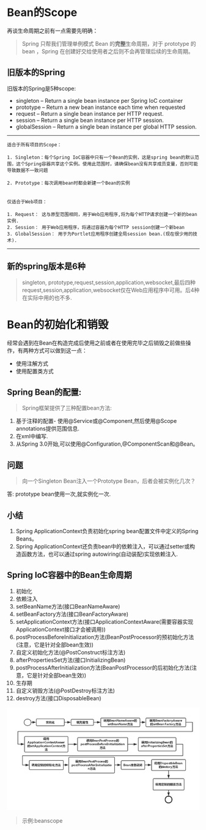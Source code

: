 # Bean的Scope

再谈生命周期之前有一点需要先明确：

> Spring 只帮我们管理单例模式 Bean 的**完整**生命周期，对于 prototype 的 bean ，Spring 在创建好交给使用者之后则不会再管理后续的生命周期。

## 旧版本的Spring

旧版本的Spring是5种scope:

- singleton – Return a single bean instance per Spring IoC container
- prototype – Return a new bean instance each time when requested
- request – Return a single bean instance per HTTP request.
- session – Return a single bean instance per HTTP session.
- globalSession – Return a single bean instance per global HTTP session.

---
	适合于所有项目的Scope：

	1. Singleton：每个Spring IoC容器中只有一个Bean的实例，这是spring bean的默认范围，这个Spring容器共享这个实例。使用此范围时，请确保bean没有共享成员变量，否则可能导致数据不一致问题

	2. Prototype：每次调用bean时都会新建一个Bean的实例


	仅适合于Web项目：
	
	1. Request： 这与原型范围相同，用于Web应用程序,将为每个HTTP请求创建一个新的bean实例.
	2. Session： 用于Web应用程序，将通过容器为每个HTTP session创建一个新bean
	3. GlobalSession： 用于为Portlet应用程序创建全局session bean.(现在很少用的技术).
---

## 新的spring版本是6种

>singleton, prototype,request,session,application,websocket,最后四种request,session,application,websocket仅在Web应用程序中可用。后4种在实际中用的也不多.

# Bean的初始化和销毁

经常会遇到在Bean在构造完成后使用之前或者在使用完毕之后销毁之前做些操作，有两种方式可以做到这一点：

* 使用注解方式 
* 使用配置类方式

## Spring Bean的配置:

> Spring框架提供了三种配置bean方法:

1. 基于注释的配置- 使用@Service或@Component,然后使用@Scope annotations提供范围信息.
2. 在xml中编写.
3. 从Spring 3.0开始,可以使用@Configuration,@ComponentScan和@Bean。

## 问题

>向一个Singleton Bean注入一个Prototype Bean，后者会被实例化几次？

答: prototype bean使用一次,就实例化一次.

## 小结

1. Spring ApplicationContext负责初始化spring bean配置文件中定义的Spring Beans。
2. Spring ApplicationContext还负责bean中的依赖注入，可以通过setter或构造函数方法，也可以通过spring autowiring(自动装配)实现依赖注入.

## Spring IoC容器中的Bean生命周期

1. 初始化
2. 依赖注入
3. setBeanName方法(接口BeanNameAware)
4. setBeanFactory方法(接口BeanFactoryAware)
5. setApplicationContext方法(接口ApplicationContextAware(需要容器实现ApplicationContext接口才会被调用))
6. postProcessBeforeInitialization方法(BeanPostProcessor的预初始化方法(注意，它是针对全部bean生效))
7. 自定义初始化方法(@PostConstruct标注方法)
8. afterPropertiesSet方法(接口InitializingBean)
9. postProcessAfterInitialization方法(BeanPostProcessor的后初始化方法(注意，它是针对全部bean生效))
10. 生存期
11. 自定义销毁方法(@PostDestroy标注方法)
12. destroy方法(接口DisposableBean)

![](Bean-Life-Cycle.jpg)

>示例:beanscope